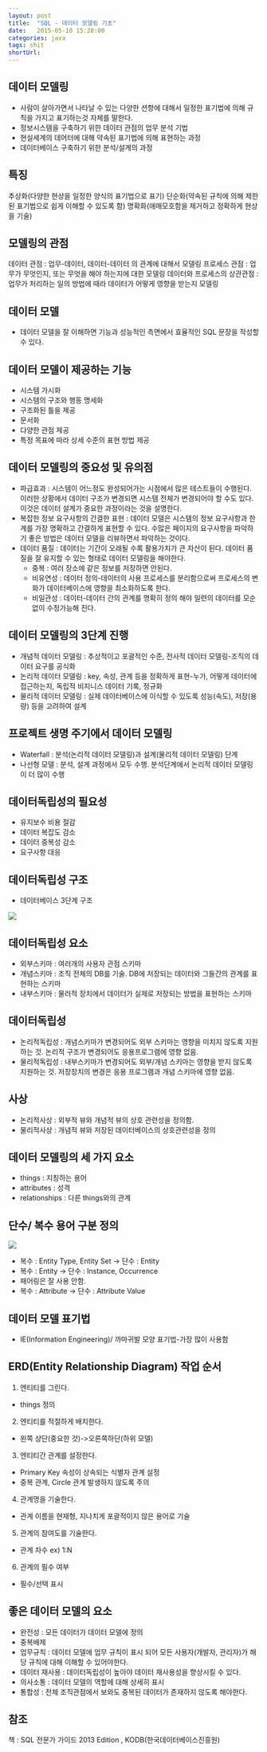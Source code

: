 ```yaml
---
layout: post
title:  "SQL - 데이터 모델링 기초"
date:   2015-05-10 15:28:00
categories: java
tags: shit
shortUrl: 
---
```

데이터 모델링
---------------- 
* 사람이 살아가면서 나타날 수 있는 다양한 션항에 대해서 일정한 표기법에 의해 규칙을 가지고 표기하는것 자체를 말한다.
* 정보시스템을 구축하기 위한 데이터 관점의 업무 분석 기법
* 현실세계의 데어터에 대해 약속된 표기법에 의해 표현하는 과정
* 데이터베이스 구축하기 위한 분석/설계의 과정

특징
---------------- 
추상화(다양한 현상을 일정한 양식의 표기법으로 표기)
단순화(약속된 규칙에 의해 제한된 표기법으로 쉽게 이해할 수 있도록 함)
명확화(애매모호함을 제거하고 정확하게 현상을 기술)

모델링의 관점
---------------- 
데이터 관점 : 업무-데이터, 데이터-데이터 의 관계에 대해서 모델링
프로세스 관점 : 업무가 무엇인지, 또는 무엇을 해야 하는지에 대한 모델링
데이터와 프로세스의 상관관점 : 업무가 처리하는 일의 방법에 때라 데이터가 어떻게 영향을 받는지 모델링

데이터 모델
---------------- 
* 데이터 모델을 잘 이해하면 기능과 성능적인 측면에서 효율적인 SQL 문장을 작성할 수 있다.

데이터 모델이 제공하는 기능
---------------- 
* 시스템 가시화
* 시스템의 구조와 행동 명세화
* 구조화된 틀을 제공
* 문서화
* 댜양한 관점 제공
* 특정 목표에 따라 상세 수준의 표현 방법 제공

데이터 모델링의 중요성 및 유의점
---------------- 
* 파급효과 : 시스템이 어느정도 완성되어가는 시점에서 많은 테스트들이 수행된다. 이러한 상황에서 데이터 구조가 변경되면 시스템 전체가 변경되어야 할 수도 있다. 이것은 데이터 설계가 중요한 과정이라는 것을 설명한다.
* 복잡한 정보 요구사항의 간결한 표현 : 데이터 모델은 시스템의 정보 요구사항과 한계를 가장 명확하고 간결하게 표현할 수 있다. 수많은 페이지의 요구사항을 파악하기 좋은 방법은 데이터 모델을 리뷰하면서 파악하는 것이다.
* 데이터 품질 : 데이터는 기간이 오래될 수록 활용가치가 큰 자산이 된다. 데이터 품질을 잘 유지할 수 있는 형태로 데이터 모델링을 해야한다.
	* 중복 : 여러 장소에 같은 정보를 저장하면 안된다.
	* 비유연성 : 데이터 정의-데이터의 사용 프로세스를 분리함으로써 프로세스의 변화가 데이터베이스에 영향을 최소화하도록 한다.
	* 비일관성 : 데이터-데이터 간의 관계를 명확히 정의 해야 일련의 데이터를 모순 없이 수정가능해 진다.

데이터 모델링의 3단계 진행
---------------- 
* 개념적 데이터 모델링 : 추상적이고 포괄적인 수준, 전사적 데이터 모델링-조직의 데이터 요구를 공식화
* 논리적 데이터 모델링 : key, 속성, 관계 등을 정확하게 표현-누가, 어떻게 데이터에 접근하는지, 독립적 비지니스 데이터 기록, 정규화
* 물리적 데이터 모델링 : 실제 데이터베이스에 이식할 수 있도록 성능(속도), 저장(용량) 등을 고려하여 설계

프로젝트 생명 주기에서 데이터  모델링
---------------- 
* Waterfall : 분석(논리적 데이터 모델링)과 설계(물리적 데이터 모델링) 단계
* 나선형 모델 : 분석, 설계 과정에서 모두 수행. 분석단계에서 논리적 데이터 모델링이 더 많이 수행



데이터독립성의 필요성
---------------- 
* 유지보수 비용 절감
* 데이터 복잡도 감소
* 데이터 중복성 감소
* 요구사항 대응

데이터독립성 구조
---------------- 
* 데이터베이스 3단계 구조

![](/img/dataDependency.JPG)

데이터독립성 요소
---------------- 
* 외부스키마 : 여러개의 사용자 관점 스키마
* 개념스키마 : 조직 전체의 DB를 기술. DB에 저장되는 데이터와 그들간의 관계를 표현하는 스키마
* 내부스키마 : 물러적 장치에서 데이터가 실제로 저장되는 방법을 표현하는 스키마

데이터독립성 
---------------- 
* 논리적독립성 : 개념스키마가 변경되어도 외부 스키마는 영향을 미치지 않도록 지원하는 것. 논리적 구조가 변경되어도 응용프로그램에 영향 없음.
* 물리적독립성 : 내부스키마가 변경되어도 외부/개념 스키마는 영향을 받지 않도록 지원하는 것. 저장장치의 변경은 응용 프로그램과 개념 스키마에 영향 없음.

사상
---------------- 
* 논리적사상 : 외부적 뷰와 개념적 뷰의 상호 관련성을 정의함.
* 물리적사상 : 개념적 뷰와 저장된 데이터베이스의 상호관련성을 정의


데이터 모델링의 세 가지 요소
---------------- 
* things : 지칭하는 용어
* attributes : 성격
* relationships : 다른 things와의 관계

단수/ 복수 용어 구분 정의
---------------- 

![](/img/dataDependancy.JPG)

* 복수 : Entity Type, Entity Set -> 단수 : Entity
* 복수 : Entity -> 단수 : Instance, Occurrence
* 패어링은 잘 사용 안함.
* 복수 : Attribute -> 단수 : Attribute Value

데이터 모델 표기법
---------------- 

* IE(Information Engineering)/ 까마귀발 모양 표기법-가장 많이 사용함

ERD(Entity Relationship Diagram) 작업 순서
---------------- 
1. 엔티티를 그린다.
* things 정의

2. 엔티티를 적절하게 배치한다.
* 왼쪽 상단(중요한 것)->오른쪽하단(하위 모델)

3. 엔티티간 관계를 설정한다.
* Primary Key 속성이 상속되는 식별자 관계 설정
* 중복 관계, Circle 관계 발생하지 않도록 주의

4. 관계명을 기술한다.
* 관계 이름을 현재형, 지나치게 포괄적이지 않은 용어로 기술

5. 관계의 참여도를 기술한다.
* 관계 차수 ex) 1:N

6. 관계의 필수 여부 
* 필수/선택 표시


좋은 데이터 모델의 요소
---------------- 
* 완전성 : 모든 데이터가 데이터 모델에 정의
* 중복배제 
* 업무규칙 : 데이터 모델에 업무 규칙이 표시 되어 모든 사용자(개발자, 관리자)가 해당 규칙에 대해 이해할 수 있어야한다.
* 데이터 재사용 : 데이터독립성이 높아야 데이터 재사용성을 향상시킬 수 있다.
* 의사소통 : 데이터 모델의 역할에 대해 상세히 표시
* 통합성 : 전체 조직관점에서 보와도 중복된 데이터가 존재하지 않도록 해야한다.


참조
---------------- 
책 : SQL 전문가 가이드 2013 Edition , KODB(한국데이터베이스진흥원)

